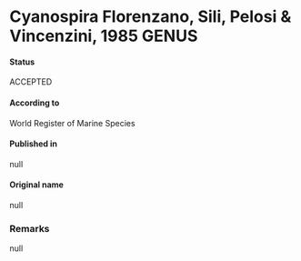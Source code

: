 Cyanospira Florenzano, Sili, Pelosi & Vincenzini, 1985 GENUS
=======

#### Status
ACCEPTED

#### According to
World Register of Marine Species

#### Published in
null

#### Original name
null

### Remarks
null